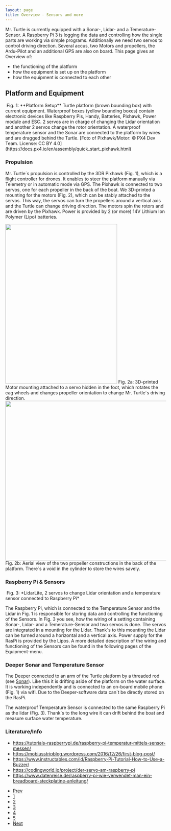 ```yaml
---
layout: page
title: Overview - Sensors and more
---
```


<p> Mr. Turtle is currently equipped with a Sonar-, Lidar- and a Temerature-Sensor. A Raspberry Pi 3 is logging the data and controlling how the single parts are working via simple programs. Additionally we need two servos to control driving direction. Several accus, two Motors and propellers, the Ardu-Pilot and an additional GPS are also on board. This page gives an Overview of: </p>

<ul>
    <li>the functioning of the platform</li>
    <li>how the equipment is set up on the platform</li>
    <li>how the equipment is connected to each other</li>
</ul>

<h2>Platform and Equipment</h2>

<span class="image fit">
      <img src="{{ 'assets/images/Platform_setup.JPG ' | absolute_url }}" alt=""/>
      Fig. 1: **Platform Setup**
      Turtle platform (brown bounding box) with current equipment. Waterproof boxes (yellow bounding boxes) contain electronic devices like Raspberry Pis, Handy, Batteries, Pixhawk, Power module and ESC. 2 servos are in charge of changing the Lidar orientation and another 2 servos change the rotor orientation. A waterproof temperature sensor and the Sonar are connected to the platform by wires and are dragged behind the Turtle.  [Foto of Pixhawk/Motor: © PX4 Dev Team. License: CC BY 4.0](https://docs.px4.io/en/assembly/quick_start_pixhawk.html)
</span>

<h3>Propulsion</h3>

<div class="box alt">
    <div class="row 50% uniform">
            <p> Mr. Turtle´s propulsion is controlled by the 3DR Pixhawk (Fig. 1), which is a flight controller for drones. It enables to steer the platform manually via Telemetry or in automatic mode via GPS. The Pixhawk is connected to two servos, one for each propeller in the back of the boat. We 3D-printed a mounting for the motors (Fig. 2), which can be stably attached to the servos. This way, the servos can turn the propellers around a vertical axis and the Turtle can change driving direction. The motors spin the rotors and are driven by the Pixhawk. Power is provided by 2 (or more) 14V Lithium Ion Polymer (Lipo) batteries.</p>
            <div class="4u"><span class="image fit">
                <img style="width: 350px; height: 500px; top: 6px; left: 4px;" src="{{ 'assets/images/RotorConstruction1.JPG ' | absolute_url }}" alt=""/>
                Fig. 2a: 3D-printed Motor mounting attached to a servo hidden in the foot, which rotates the cag wheels and changes propeller orientation to change Mr. Turtle´s driving direction.
            </span>
        </div>
        <div class="4u"><span class="image fit">
           <img style="width: 740px; height: 500px; top: 6px; left: 4px;" src="{{ 'assets/images/RotorAerial2.JPG ' | absolute_url }}" alt=""/>
            Fig. 2b: Aerial view of the two propeller constructions in the back of the platform. There´s a void in the cylinder to store the wires savely.
        </span></div>
    </div>
</div>

<h3>Raspberry Pi & Sensors</h3>

<span class="image right">
      <img src="{{ 'assets/images/Sensors_boat_jo.png ' | absolute_url }}" alt=""/>
      Fig. 3: *LidarLite, 2 servos to change Lidar orientation and a temperature sensor connected to Raspberry Pi*
</span>

<p> The Raspberry Pi, which is connected to the Temperature Sensor and the Lidar in Fig. 1 is responsible for storing data and controlling the functioning of the Sensors. In Fig. 3 you see, how the wiring of a setting containing Sonar-, Lidar- and a Temerature-Sensor and two servos is done. The servos are integrated in a mounting for the Lidar. Thank´s to this mounting the Lidar can be turned around a horizontal and a vertical axis. Power supply for the RasPi is provided by the Lipos. A more detailed description of the wiring and functioning of the Sensors can be found in the following pages of the Equipment-menu.</p>

<h3>Deeper Sonar and Temperature Sensor</h3>

<p> The Deeper connected to an arm of the Turtle platform by a threaded rod (see <a href="{{ 'sonarsensor.html' | absolute_url }}">Sonar</a>). Like this it is drifting aside of the platform on the water surface. It is working independently and is connected to an on-board mobile phone (Fig. 1) via wifi. Due to the Deeper-software data can´t be directly stored on the RasPi.</p>
<p>The waterproof Temperature Sensor is connected to the same Raspberry Pi as the lidar (Fig. 3). Thank´s to the long wire it can drift behind the boat and measure surface water temperature.</p>

<h3> Literature/Info</h3>

<ul>
    <li><a href="https://tutorials-raspberrypi.de/raspberry-pi-temperatur-mittels-sensor-messen/">https://tutorials-raspberrypi.de/raspberry-pi-temperatur-mittels-sensor-messen/</a></li>
    <li><a href="https://mobiusstripblog.wordpress.com/2016/12/26/first-blog-post/ ">https://mobiusstripblog.wordpress.com/2016/12/26/first-blog-post/ </a></li>
    <li><a href="https://www.instructables.com/id/Raspberry-Pi-Tutorial-How-to-Use-a-Buzzer/">https://www.instructables.com/id/Raspberry-Pi-Tutorial-How-to-Use-a-Buzzer/</a></li>
    <li><a href="https://codingworld.io/project/der-servo-am-raspberry-pi">https://codingworld.io/project/der-servo-am-raspberry-pi</a></li>
    <li><a href="https://www.datenreise.de/raspberry-pi-wie-verwendet-man-ein-breadboard-steckplatine-anleitung/">https://www.datenreise.de/raspberry-pi-wie-verwendet-man-ein-breadboard-steckplatine-anleitung/</a></li>
</ul>

<ul class="pagination">
        <li><a href="{{ 'temperature.html' | absolute_url }}" class="button">Prev</a></li>
        <li><a href="{{ 'Overview.html' | absolute_url }}" class="page active">1</a></li>
        <li><a href="{{ 'sonarsensor.html' | absolute_url }}" class="page">2</a></li>
        <li><a href="{{ 'lidar.html' | absolute_url }}" class="page">3</a></li>
        <li><a href="{{ 'cam_engl.html' | absolute_url }}" class="page">4</a></li>
        <li><a href="{{ 'temperature.html' | absolute_url }}" class="page">5</a></li>
        <li><a href="{{ 'sonarsensor.html' | absolute_url }}" class="button">Next</a></li>
</ul>